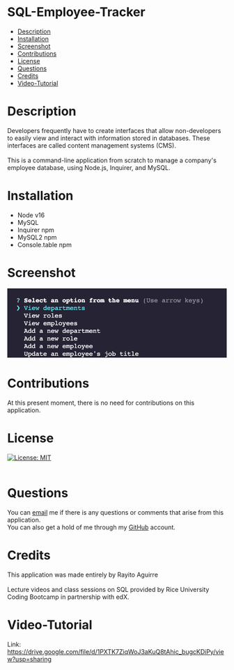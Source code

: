 # SQL-Employee-Tracker
- [Description](#description)
- [Installation](#installation)
- [Screenshot](#screenshot)
- [Contributions](#contributions)
- [License](#license)
- [Questions](#license)
- [Credits](#credits)
- [Video-Tutorial](#video-tutorial)

# Description
Developers frequently have to create interfaces that allow non-developers to easily view and interact with information stored in databases. These interfaces are called content management systems (CMS).<br><Br> 
This is a command-line application from scratch to manage a company's employee database, using Node.js, Inquirer, and MySQL.<br>

# Installation
- Node v16<br>
- MySQL<BR>
- Inquirer npm <br>
- MySQL2 npm <br>
- Console.table npm

# Screenshot
![Alt text](Assets/Screenshot%202023-05-15%20at%206.26.53%20PM.png)

# Contributions
At this present moment, there is no need for contributions on this application.<br>
# License
[![License: MIT](https://img.shields.io/badge/License-MIT-yellow.svg)](https://opensource.org/license/MIT) <br><br>

# Questions
You can [email](rayito.aguirre94@gmail.com) me if there is any questions or comments that arise from this application.<br>
You can also get a hold of me through my [GitHub](https://github.com/itsrayito) account.

# Credits
This application was made entirely by Rayito Aguirre <br><br>
Lecture videos and class sessions on SQL provided by Rice University Coding Bootcamp in partnership with edX.<br>
# Video-Tutorial
 Link: https://drive.google.com/file/d/1PXTK7ZiqWoJ3aKuQ8tAhic_bugcKDiPy/view?usp=sharing